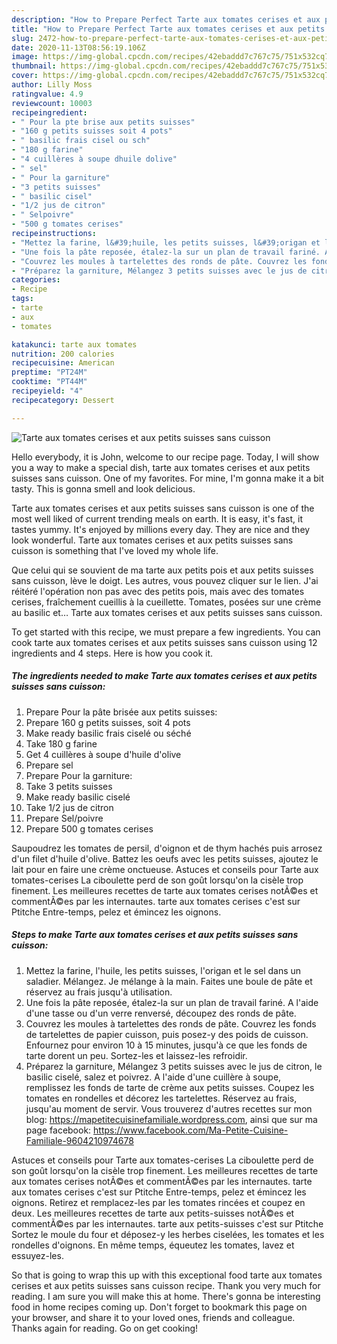 ```yaml
---
description: "How to Prepare Perfect Tarte aux tomates cerises et aux petits suisses sans cuisson"
title: "How to Prepare Perfect Tarte aux tomates cerises et aux petits suisses sans cuisson"
slug: 2472-how-to-prepare-perfect-tarte-aux-tomates-cerises-et-aux-petits-suisses-sans-cuisson
date: 2020-11-13T08:56:19.106Z
image: https://img-global.cpcdn.com/recipes/42ebaddd7c767c75/751x532cq70/tarte-aux-tomates-cerises-et-aux-petits-suisses-sans-cuisson-photo-principale-de-la-recette.jpg
thumbnail: https://img-global.cpcdn.com/recipes/42ebaddd7c767c75/751x532cq70/tarte-aux-tomates-cerises-et-aux-petits-suisses-sans-cuisson-photo-principale-de-la-recette.jpg
cover: https://img-global.cpcdn.com/recipes/42ebaddd7c767c75/751x532cq70/tarte-aux-tomates-cerises-et-aux-petits-suisses-sans-cuisson-photo-principale-de-la-recette.jpg
author: Lilly Moss
ratingvalue: 4.9
reviewcount: 10003
recipeingredient:
- " Pour la pte brise aux petits suisses"
- "160 g petits suisses soit 4 pots"
- " basilic frais cisel ou sch"
- "180 g farine"
- "4 cuillères à soupe dhuile dolive"
- " sel"
- " Pour la garniture"
- "3 petits suisses"
- " basilic cisel"
- "1/2 jus de citron"
- " Selpoivre"
- "500 g tomates cerises"
recipeinstructions:
- "Mettez la farine, l&#39;huile, les petits suisses, l&#39;origan et le sel dans un saladier. Mélangez. Je mélange à la main. Faites une boule de pâte et réservez au frais jusqu&#39;à utilisation."
- "Une fois la pâte reposée, étalez-la sur un plan de travail fariné. A l&#39;aide d&#39;une tasse ou d&#39;un verre renversé, découpez des ronds de pâte."
- "Couvrez les moules à tartelettes des ronds de pâte. Couvrez les fonds de tartelettes de papier cuisson, puis posez-y des poids de cuisson. Enfournez pour environ 10 à 15 minutes, jusqu&#39;à ce que les fonds de tarte dorent un peu. Sortez-les et laissez-les refroidir."
- "Préparez la garniture, Mélangez 3 petits suisses avec le jus de citron, le basilic ciselé, salez et poivrez. A l&#39;aide d&#39;une cuillère à soupe, remplissez les fonds de tarte de crème aux petits suisses. Coupez les tomates en rondelles et décorez les tartelettes. Réservez au frais, jusqu&#39;au moment de servir. Vous trouverez d&#39;autres recettes sur mon blog: https://mapetitecuisinefamiliale.wordpress.com, ainsi que sur ma page facebook: https://www.facebook.com/Ma-Petite-Cuisine-Familiale-9604210974678"
categories:
- Recipe
tags:
- tarte
- aux
- tomates

katakunci: tarte aux tomates 
nutrition: 200 calories
recipecuisine: American
preptime: "PT24M"
cooktime: "PT44M"
recipeyield: "4"
recipecategory: Dessert

---
```



![Tarte aux tomates cerises et aux petits suisses sans cuisson](https://img-global.cpcdn.com/recipes/42ebaddd7c767c75/751x532cq70/tarte-aux-tomates-cerises-et-aux-petits-suisses-sans-cuisson-photo-principale-de-la-recette.jpg)

Hello everybody, it is John, welcome to our recipe page. Today, I will show you a way to make a special dish, tarte aux tomates cerises et aux petits suisses sans cuisson. One of my favorites. For mine, I'm gonna make it a bit tasty. This is gonna smell and look delicious.

Tarte aux tomates cerises et aux petits suisses sans cuisson is one of the most well liked of current trending meals on earth. It is easy, it's fast, it tastes yummy. It's enjoyed by millions every day. They are nice and they look wonderful. Tarte aux tomates cerises et aux petits suisses sans cuisson is something that I've loved my whole life.

Que celui qui se souvient de ma tarte aux petits pois et aux petits suisses sans cuisson, lève le doigt. Les autres, vous pouvez cliquer sur le lien. J&#39;ai réitéré l&#39;opération non pas avec des petits pois, mais avec des tomates cerises, fraîchement cueillis à la cueillette. Tomates, posées sur une crème au basilic et… Tarte aux tomates cerises et aux petits suisses sans cuisson.


To get started with this recipe, we must prepare a few ingredients. You can cook tarte aux tomates cerises et aux petits suisses sans cuisson using 12 ingredients and 4 steps. Here is how you cook it.

<!--inarticleads1-->

##### The ingredients needed to make Tarte aux tomates cerises et aux petits suisses sans cuisson:

1. Prepare  Pour la pâte brisée aux petits suisses:
1. Prepare 160 g petits suisses, soit 4 pots
1. Make ready  basilic frais ciselé ou séché
1. Take 180 g farine
1. Get 4 cuillères à soupe d&#39;huile d&#39;olive
1. Prepare  sel
1. Prepare  Pour la garniture:
1. Take 3 petits suisses
1. Make ready  basilic ciselé
1. Take 1/2 jus de citron
1. Prepare  Sel/poivre
1. Prepare 500 g tomates cerises


Saupoudrez les tomates de persil, d&#39;oignon et de thym hachés puis arrosez d&#39;un filet d&#39;huile d&#39;olive. Battez les oeufs avec les petits suisses, ajoutez le lait pour en faire une crème onctueuse. Astuces et conseils pour Tarte aux tomates-cerises La ciboulette perd de son goût lorsqu&#39;on la cisèle trop finement. Les meilleures recettes de tarte aux tomates cerises notÃ©es et commentÃ©es par les internautes. tarte aux tomates cerises c&#39;est sur Ptitche Entre-temps, pelez et émincez les oignons. 

<!--inarticleads2-->

##### Steps to make Tarte aux tomates cerises et aux petits suisses sans cuisson:

1. Mettez la farine, l&#39;huile, les petits suisses, l&#39;origan et le sel dans un saladier. Mélangez. Je mélange à la main. Faites une boule de pâte et réservez au frais jusqu&#39;à utilisation.
1. Une fois la pâte reposée, étalez-la sur un plan de travail fariné. A l&#39;aide d&#39;une tasse ou d&#39;un verre renversé, découpez des ronds de pâte.
1. Couvrez les moules à tartelettes des ronds de pâte. Couvrez les fonds de tartelettes de papier cuisson, puis posez-y des poids de cuisson. Enfournez pour environ 10 à 15 minutes, jusqu&#39;à ce que les fonds de tarte dorent un peu. Sortez-les et laissez-les refroidir.
1. Préparez la garniture, Mélangez 3 petits suisses avec le jus de citron, le basilic ciselé, salez et poivrez. A l&#39;aide d&#39;une cuillère à soupe, remplissez les fonds de tarte de crème aux petits suisses. Coupez les tomates en rondelles et décorez les tartelettes. Réservez au frais, jusqu&#39;au moment de servir. Vous trouverez d&#39;autres recettes sur mon blog: https://mapetitecuisinefamiliale.wordpress.com, ainsi que sur ma page facebook: https://www.facebook.com/Ma-Petite-Cuisine-Familiale-9604210974678


Astuces et conseils pour Tarte aux tomates-cerises La ciboulette perd de son goût lorsqu&#39;on la cisèle trop finement. Les meilleures recettes de tarte aux tomates cerises notÃ©es et commentÃ©es par les internautes. tarte aux tomates cerises c&#39;est sur Ptitche Entre-temps, pelez et émincez les oignons. Retirez et remplacez-les par les tomates rincées et coupez en deux. Les meilleures recettes de tarte aux petits-suisses notÃ©es et commentÃ©es par les internautes. tarte aux petits-suisses c&#39;est sur Ptitche Sortez le moule du four et déposez-y les herbes ciselées, les tomates et les rondelles d&#39;oignons. En même temps, équeutez les tomates, lavez et essuyez-les. 

So that is going to wrap this up with this exceptional food tarte aux tomates cerises et aux petits suisses sans cuisson recipe. Thank you very much for reading. I am sure you will make this at home. There's gonna be interesting food in home recipes coming up. Don't forget to bookmark this page on your browser, and share it to your loved ones, friends and colleague. Thanks again for reading. Go on get cooking!
